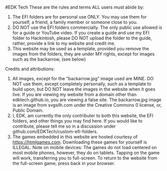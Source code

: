 #EDK Tech
These are the rules and terms ALL users must abide by:

1. The EFI folders are for personal use ONLY. You may use them for yourself, a friend, a family member or someone close to you. 
2. DO NOT use the EFI folders commercially. The only public use allowed is for a guide or YouTube video. If you create a guide and use my EFI folder to Hackintosh, please DO NOT upload the folder to the guide, rather, provide a link to my website and credit me.
3. This website may be used as a template, provided you remove the images from the folders, they are under MY rights, except for images such as the backarrow, (see below)

Credits and attributions:

1. All images, except for the "backarrow.jpg" image used are MINE. DO NOT use them, except completely personally, such as a template to build upon, but DO NOT leave the images in the website when it goes live. If you are viewing my website from a domain other than edktech.github.io, you are viewing a false site. The backarrow.jpg image is an image from svgsilh.com under the Creative Commons 0 license, or, Public Domain.
2. I, EDK, am currently the only contributer to both this website, the EFI folders, and other things you may find here. If you would like to contribute, please tell me so in a discussion under github.com/EDKTech/custom-efi-folders.
3. The games embedded in this website are hosted courtesy of https://htmlgames.com. Downloading these games for yourself is ILLEGAL. Note on mobile devices: The games do not load centered on most mobile phones, however, they do on tablets. Tapping on the game will work, transferring you to full-screen. To return to the website from the full-screen game, press back in your browser. 